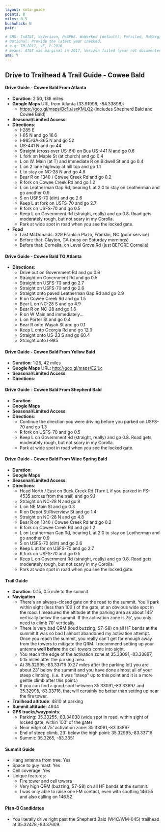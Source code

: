 ```yaml
---
layout: sota-guide
points: 8
miles: 0.5
bushwhack: N
pair: 

# SMS: T=AT&T, V=Verizon, P=APRS. W=Worked (default), F=Failed, M=Marginal (some failed).
# Optional: Provide the latest year checked.
# e.g: TM-2017, VF, P-2016
# means: AT&T was marginal in 2017, Verizon failed (year not documented), APRS worked in 2016.
sms: Y
---
```

Drive to Trailhead & Trail Guide - Cowee Bald
--------------------------------------------------------
#### Drive Guide - Cowee Bald From Atlanta

* **Duration**: 2:50, 138 miles
* **Google Maps** URL from Atlanta (33.91998, -84.33898): 
    * https://goo.gl/maps/Dc1uJsxKMLQ2  (includes Shepherd Bald and Cowee Bald)
* **Seasonal/Limited Access**:
* **Directions**:
    * I-285 E
    * I-85 N and go 16.6
    * I-985/GA-365 N and go 52
    * US-441 N and go 44
    * Straight (cross over US-64) on Bus US-441 N and go 0.6
    * L fork on Maple St (at church) and go 0.4
    * L on W. Main (at T) and immediate R on Bidwell St and go 0.4
    * L on 2 lane highway at hill top and go 1.1
    * L to stay on NC-28 N and go 4.8
    * Bear R on 1340 / Cowee Creek Rd and go 0.2
    * R fork on Cowee Creek Rd and go 1.2
    * L on Leatherman Gap Rd, bearing L at 2.0 to stay on Leatherman and go another 0.9
    * S on USFS-70 (dirt) and go 2.6
    * Keep L at fork on USFS-70 and go 2.7
    * R fork on USFS-70 and go 0.5
    * Keep L on Government Rd (straight, really) and go 0.8. Road gets moderately rough, but not scary in my Corolla.
    * Park at wide spot in road when you see the locked gate.
* **Food**
    * Last McDonalds: 329 Franklin Plaza, Franklin, NC (poor service)
    * Before that: Clayton, GA (busy on Saturday mornings)
    * Before that: Cornelia, on Level Grove Rd (just BEFORE Cornelia)

#### Drive Guide - Cowee Bald TO Atlanta

* **Directions**:
    * Drive out on Government Rd and go 0.8
    * Straight on Government Rd and go 0.5
    * Straight on USFS-70 and go 2.7
    * Straight on USFS-70 and go 2.6
    * Straight onto paved Leatherman Gap Rd and go 2.9
    * R on Cowee Creek Rd and go 1.5
    * Bear L on NC-28 S and go 4.9
    * Bear R on NC-28 and go 1.6
    * R on W Main and immediately...
    * L on Porter St and go 0.4
    * Bear R onto Wayah St and go 0.1
    * Keep L onto Georgia Rd and go 12.9
    * Straight onto US-23 S and go 60.4
    * Straight onto I-985

#### Drive Guide - Cowee Bald From Yellow Bald

* **Duration**: 1:26, 42 miles
* **Google Maps** URL: http://goo.gl/maps/E2ILc 
* **Seasonal/Limited Access**:
* **Directions**:

#### Drive Guide - Cowee Bald From Shepherd Bald

* **Duration**: 
* **Google Maps** 
* **Seasonal/Limited Access**:
* **Directions**:
    * Continue the direction you were driving before you parked on USFS-70 and go 1.3
    * R fork on USFS-70 and go 0.5
    * Keep L on Government Rd (straight, really) and go 0.8. Road gets moderately rough, but not scary in my Corolla.
    * Park at wide spot in road when you see the locked gate.

#### Drive Guide - Cowee Bald From Wine Spring Bald

* **Duration**: 
* **Google Maps** 
* **Seasonal/Limited Access**:
* **Directions**:
    * Head North / East on Buck Creek Rd (Turn L if you parked in FS-4535 across from the trail) and go 9.1
    * Straight on NC-28 N and go 8
    * L on NE Main St and go 0.3
    * R on Depot St/Riverview St and go 1.4
    * Straight on NC-28 N and go 4.8
    * Bear R on 1340 / Cowee Creek Rd and go 0.2
    * R fork on Cowee Creek Rd and go 1.2
    * L on Leatherman Gap Rd, bearing L at 2.0 to stay on Leatherman and go another 0.9
    * S on USFS-70 (dirt) and go 2.6
    * Keep L at for on USFS-70 and go 2.7
    * R fork on USFS-70 and go 0.5
    * Keep L on Government Rd (straight, really) and go 0.8. Road gets moderately rough, but not scary in my Corolla.
    * Park at wide spot in road when you see the locked gate.

#### Trail Guide

* **Duration**: 0:15, 0.5 mile to the summit
* **Navigation**
    * There's an always-closed gate on the road to the summit.  You'll park within sight (less than 100') of the gate, at an obvious wide spot in the road. I measured the altitude at the parking area as about 145' vertically below the summit.  If the activation zone is 75', you only need to climb 70' vertically.
    * There is very bad QRM (loud buzzing, S7-S8) on all HF bands at the summit.It was so bad I almost abandoned my activation attempt.  Once you reach the summit, you really can't get far enough away from the towers to mitigate the QRM.  I recommend setting up your antenna **well before** the cell towers come into sight.
    * You reach the edge of the activation zone at 35.33091,-83.33897, 0.15 miles after the parking area.
    * At 35.32995,-83.33716 (0.27 miles after the parking lot) you are about 23' below the summit and you have done almost all of your steep climbing.  (i.e. It was "steep" up to this point and it is a more gentle climb after this point.)
    * If you can find a good spot between 35.33091,-83.33897 and 35.32995,-83.33716, that will certainly be better than setting up near the fire tower.
* **Trailhead altitude**: 4810 at parking
* **Summit altitude**: 4944
* **GPS tracks/waypoints**:
    * Parking: 35.33255,-83.34038 (wide spot in road, within sight of locked gate, within 100' of the gate)
    * Near edge of 75' activation zone: 35.33091,-83.33897
    * End of steep climb, 23' below the high point: 35.32995,-83.33716
    * Summit: 35.3265, -83.3351

#### Summit Guide

* Hang antenna from tree: Yes
* Space to guy mast: Yes
* Cell coverage: Yes
* Unique features:
    * Fire tower and cell towers
    * Very high QRM (buzzing, S7-S8) on all HF bands at the summit.
    * I was only able to raise one FM contact, even with spotting 146.55 and also calling on 146.52.

#### Plan-B Candidates

* You literally drive right past the Shepherd Bald (W4C/WM-045) trailhead at 35.32478,-83.37609.
